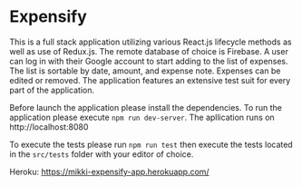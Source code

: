 # Expensify

This is a full stack application utilizing various React.js lifecycle methods as well as use of Redux.js. The remote database of choice is Firebase. A user can log in with their Google account to start adding to the list of expenses. The list is sortable by date, amount, and expense note. Expenses can be edited or removed.
The application features an extensive test suit for every part of the application.

Before launch the application please install the dependencies. To run the application please execute `npm run dev-server`. The apllication runs on http://localhost:8080

To execute the tests please run `npm run test` then execute the tests located in the `src/tests` folder with your editor of choice.

Heroku: https://mikki-expensify-app.herokuapp.com/